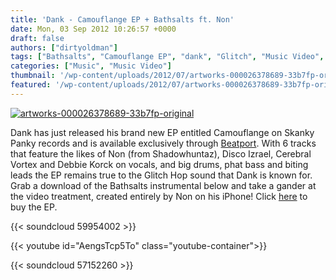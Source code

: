 ```yaml
---
title: 'Dank - Camouflange EP + Bathsalts ft. Non'
date: Mon, 03 Sep 2012 10:26:57 +0000
draft: false
authors: ["dirtyoldman"]
tags: ["Bathsalts", "Camouflange EP", "dank", "Glitch", "Music Video", "Non", "Shadowhuntaz", "south africa"]
categories: ["Music", "Music Video"]
thumbnail: '/wp-content/uploads/2012/07/artworks-000026378689-33b7fp-original-150x150.jpg'
featured: '/wp-content/uploads/2012/07/artworks-000026378689-33b7fp-original-304x190.jpg'
---
```


[![](/wp-content/uploads/2012/07/artworks-000026378689-33b7fp-original-e1342010421369.jpg "artworks-000026378689-33b7fp-original")](/2012/07/13/dank-camouflange-ep-preview/artworks-000026378689-33b7fp-original/)

Dank has just released his brand new EP entitled Camouflange on Skanky Panky records and is available exclusively through [Beatport](http://www.beatport.com/release/camouflange-ep/961522). With 6 tracks that feature the likes of Non (from Shadowhuntaz), Disco Izrael, Cerebral Vortex and Debbie Korck on vocals, and big drums, phat bass and biting leads the EP remains true to the Glitch Hop sound that Dank is known for. Grab a download of the Bathsalts instrumental below and take a gander at the video treatment, created entirely by Non on his iPhone! Click [here](http://www.beatport.com/release/camouflange-ep/961522) to buy the EP.

{{< soundcloud 59954002 >}}

{{< youtube id="AengsTcp5To" class="youtube-container">}}

{{< soundcloud 57152260 >}}
